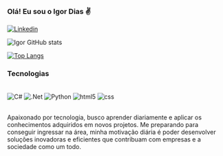 ### Olá! Eu sou o Igor Dias ✌️

[![Linkedin](https://img.shields.io/badge/LinkedIn-0077B5?style=for-the-badge&logo=linkedin&logoColor=white)](https://www.linkedin.com/in/igor-dias-da-silva/)

![Igor GitHub stats](https://github-readme-stats.vercel.app/api?username=IgorDias1998&show_icons=true&theme=gruvbox)

[![Top Langs](https://github-readme-stats.vercel.app/api/top-langs/?username=IgorDias1998&layout=donut)](https://github.com/IgorDias1998/github-readme-stats)

### Tecnologias

<div style="display: inline_block"><br>
    <img align="center" alt="C#" src="https://img.shields.io/badge/C%23-239120?style=for-the-badge&logo=c-sharp&logoColor=white">
    <img align="center" alt=".Net" src="https://img.shields.io/badge/.NET-5C2D91?style=for-the-badge&logo=.net&logoColor=white">
    <img align="center" alt="Python" src="https://img.shields.io/badge/Python-3776AB?style=for-the-badge&logo=python&logoColor=white">
    <img align="center" alt="html5" src="https://img.shields.io/badge/HTML5-E34F26?style=for-the-badge&logo=html5&logoColor=white">
    <img align="center" alt="css" src="https://img.shields.io/badge/CSS3-1572B6?style=for-the-badge&logo=css3&logoColor=white">
    
</div><br/>

Apaixonado por tecnologia, busco aprender diariamente e aplicar os conhecimentos adquiridos em novos projetos.
Me preparando para conseguir ingressar na área, minha motivação diária é poder desenvolver soluções inovadoras e eficientes que contribuam com empresas e a sociedade como um todo.

